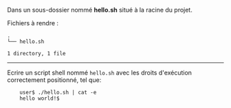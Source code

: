Dans un sous-dossier nommé **hello.sh** situé à la racine du projet.

Fichiers à rendre :

```
.
└── hello.sh

1 directory, 1 file
```

---
Ecrire un script shell nommé ``hello.sh`` avec les droits d'exécution correctement positionné, tel que:
```shell
    user$ ./hello.sh | cat -e
    hello world!$
```
